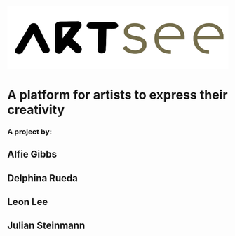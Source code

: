 ![Artsee Logo](https://github.com/DelfinaRueda/artsee-space/blob/master/app/assets/images/logo.png)

# A platform for artists to express their creativity

### A project by:

Alfie Gibbs
-----------
Delphina Rueda
-----------
Leon Lee
-----------
Julian Steinmann
-----------

